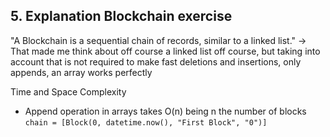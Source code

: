 ## 5. Explanation Blockchain exercise
"A Blockchain is a sequential chain of records, similar to a linked list." ->
That made me think about off course a linked list off course, but taking into account that is not required
to make fast deletions and insertions, only appends, an array works perfectly

Time and Space Complexity
* Append operation in arrays takes O(n) being n the number of blocks ```chain = [Block(0, datetime.now(), "First Block", "0")]```

